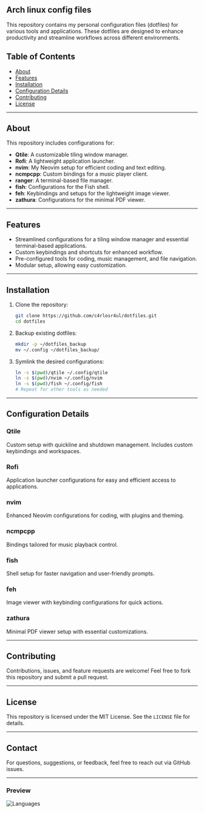## Arch linux config files 


This repository contains my personal configuration files (dotfiles) for various tools and applications. These dotfiles are designed to enhance productivity and streamline workflows across different environments.

## Table of Contents

- [About](#about)
- [Features](#features)
- [Installation](#installation)
- [Configuration Details](#configuration-details)
- [Contributing](#contributing)
- [License](#license)

---

## About

This repository includes configurations for:

- **Qtile**: A customizable tiling window manager.
- **Rofi**: A lightweight application launcher.
- **nvim**: My Neovim setup for efficient coding and text editing.
- **ncmpcpp**: Custom bindings for a music player client.
- **ranger**: A terminal-based file manager.
- **fish**: Configurations for the Fish shell.
- **feh**: Keybindings and setups for the lightweight image viewer.
- **zathura**: Configurations for the minimal PDF viewer.

---

## Features

- Streamlined configurations for a tiling window manager and essential terminal-based applications.
- Custom keybindings and shortcuts for enhanced workflow.
- Pre-configured tools for coding, music management, and file navigation.
- Modular setup, allowing easy customization.

---

## Installation

1. Clone the repository:
   ```bash
   git clone https://github.com/c4rlosr4ul/dotfiles.git
   cd dotfiles
   ```

2. Backup existing dotfiles:
   ```bash
   mkdir -p ~/dotfiles_backup
   mv ~/.config ~/dotfiles_backup/
   ```

3. Symlink the desired configurations:
   ```bash
   ln -s $(pwd)/qtile ~/.config/qtile
   ln -s $(pwd)/nvim ~/.config/nvim
   ln -s $(pwd)/fish ~/.config/fish
   # Repeat for other tools as needed
   ```

---

## Configuration Details

### Qtile
Custom setup with quickline and shutdown management. Includes custom keybindings and workspaces.

### Rofi
Application launcher configurations for easy and efficient access to applications.

### nvim
Enhanced Neovim configurations for coding, with plugins and theming.

### ncmpcpp
Bindings tailored for music playback control.

### fish
Shell setup for faster navigation and user-friendly prompts.

### feh
Image viewer with keybinding configurations for quick actions.

### zathura
Minimal PDF viewer setup with essential customizations.

---

## Contributing

Contributions, issues, and feature requests are welcome! Feel free to fork this repository and submit a pull request.

---

## License

This repository is licensed under the MIT License. See the `LICENSE` file for details.

---

## Contact

For questions, suggestions, or feedback, feel free to reach out via GitHub issues.

---

### Preview

![Languages](https://github-readme-stats.vercel.app/api/top-langs/?username=c4rlosr4ul&layout=compact&theme=dark)

